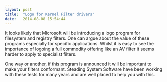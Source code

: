 ```yaml
---
layout: post
title:  "Logo for Kernel Filter drivers"
date:   2014-08-08 15:54:44
---
```


It looks likely that Microsoft will be introducing a logo program for filesystem and registry filters.
One can argue about the value of these programs especially for specific applications.  Whilst it is
easy to see the importance of logoing a full commodity offering like an AV filter it seems harder to apply
to specialist filters.

One way or another, if this program is announced it will be important to make your filters conformant.
Steading System Software have been working with these tests for many years and are well placed to help
you with this.
